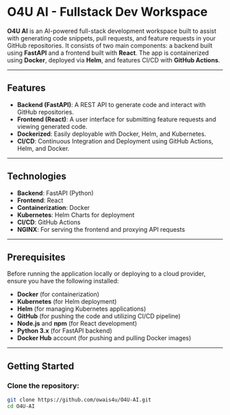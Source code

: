 # O4U AI - Fullstack Dev Workspace

**O4U AI** is an AI-powered full-stack development workspace built to assist with generating code snippets, pull requests, and feature requests in your GitHub repositories. It consists of two main components: a backend built using **FastAPI** and a frontend built with **React**. The app is containerized using **Docker**, deployed via **Helm**, and features CI/CD with **GitHub Actions**.

---

## Features

- **Backend (FastAPI)**: A REST API to generate code and interact with GitHub repositories.
- **Frontend (React)**: A user interface for submitting feature requests and viewing generated code.
- **Dockerized**: Easily deployable with Docker, Helm, and Kubernetes.
- **CI/CD**: Continuous Integration and Deployment using GitHub Actions, Helm, and Docker.

---

## Technologies

- **Backend**: FastAPI (Python)
- **Frontend**: React
- **Containerization**: Docker
- **Kubernetes**: Helm Charts for deployment
- **CI/CD**: GitHub Actions
- **NGINX**: For serving the frontend and proxying API requests

---

## Prerequisites

Before running the application locally or deploying to a cloud provider, ensure you have the following installed:

- **Docker** (for containerization)
- **Kubernetes** (for Helm deployment)
- **Helm** (for managing Kubernetes applications)
- **GitHub** (for pushing the code and utilizing CI/CD pipeline)
- **Node.js** and **npm** (for React development)
- **Python 3.x** (for FastAPI backend)
- **Docker Hub** account (for pushing and pulling Docker images)

---

## Getting Started

### Clone the repository:

```bash
git clone https://github.com/owais4u/O4U-AI.git
cd O4U-AI

